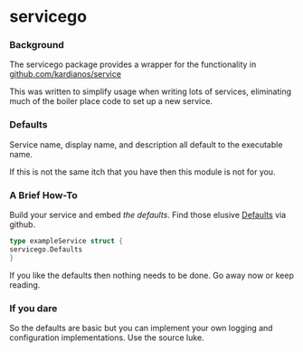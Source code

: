 # servicego

### Background

The servicego package provides a wrapper for the functionality
in [github.com/kardianos/service](https://github.com/kardianos/service)

This was written to simplify usage when writing lots of services, eliminating much of the boiler place code to set up a new service.

### Defaults

Service name, display name, and description all default to the executable name.

If this is not the same itch that you have then this module is not for you.

### A Brief How-To

Build your service and embed *the defaults*. Find those
elusive [Defaults](https://github.com/mlctrez/servicego/search?q=Defaults) via github.

```go
type exampleService struct {
servicego.Defaults
}
```

If you like the defaults then nothing needs to be done. Go away now or keep reading.

### If you dare

So the defaults are basic but you can implement your own 
logging and configuration implementations. Use the source luke. 
